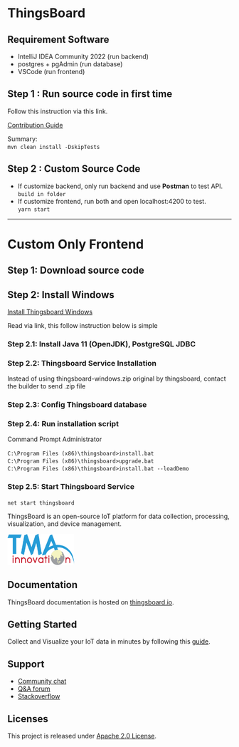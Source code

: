 # ThingsBoard 

## Requirement Software

- IntelliJ IDEA Community 2022 (run backend)
- postgres + pgAdmin (run database)
- VSCode (run frontend)

## Step 1 : Run source code in first time

Follow this instruction via this link.

[Contribution Guide](https://thingsboard.io/docs/user-guide/contribution/how-to-contribute/)

Summary: \
`mvn clean install -DskipTests`

## Step 2 : Custom Source Code

- If customize backend, only run backend and use **Postman** to test API. \
`build in folder`
- If customize frontend, run both and open localhost:4200 to test. \
`yarn start`

---------------------------------

# Custom Only Frontend

## Step 1: Download source code 

## Step 2: Install Windows

[Install Thingsboard Windows](https://thingsboard.io/docs/user-guide/install/windows/)

Read via link, this follow instruction below is simple

### Step 2.1: Install Java 11 (OpenJDK), PostgreSQL JDBC

### Step 2.2: Thingsboard Service Installation

Instead of using thingsboard-windows.zip original by thingsboard, contact the builder to send .zip file

### Step 2.3: Config Thingsboard database

### Step 2.4: Run installation script

Command Prompt Administrator

`C:\Program Files (x86)\thingsboard>install.bat` \
`C:\Program Files (x86)\thingsboard>upgrade.bat` \
`C:\Program Files (x86)\thingsboard>install.bat --loadDemo`

### Step 2.5: Start Thingsboard Service

`net start thingsboard`



ThingsBoard is an open-source IoT platform for data collection, processing, visualization, and device management.

<img src="./img/logo.png?raw=true" width="150" height="70">

## Documentation

ThingsBoard documentation is hosted on [thingsboard.io](https://thingsboard.io/docs).

## Getting Started

Collect and Visualize your IoT data in minutes by following this [guide](https://thingsboard.io/docs/getting-started-guides/helloworld/).

## Support

 - [Community chat](https://gitter.im/thingsboard/chat)
 - [Q&A forum](https://groups.google.com/forum/#!forum/thingsboard)
 - [Stackoverflow](http://stackoverflow.com/questions/tagged/thingsboard)

## Licenses

This project is released under [Apache 2.0 License](./LICENSE).
